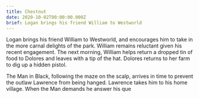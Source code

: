 ```yaml
---
title: Chestnut
date: 2020-10-02T00:00:00.000Z
brief: Logan brings his friend William to Westworld
---
```


Logan brings his friend William to Westworld, and encourages him to take in the more carnal delights of the park. William remains reluctant given his recent engagement. The next morning, William helps return a dropped tin of food to Dolores and leaves with a tip of the hat. Dolores returns to her farm to dig up a hidden pistol.

The Man in Black, following the maze on the scalp, arrives in time to prevent the outlaw Lawrence from being hanged. Lawrence takes him to his home village. When the Man demands he answer his que